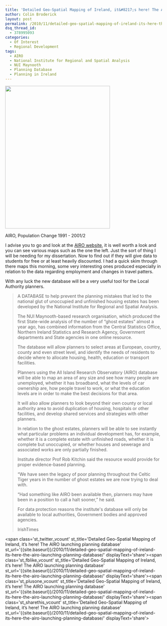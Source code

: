 ```yaml
---
title: 'Detailed Geo-Spatial Mapping of Ireland, it&#8217;s here! The AIRO launching planning database'
author: Colin Broderick
layout: post
permalink: /2010/11/detailed-geo-spatial-mapping-of-ireland-its-here-the-airo-launching-planning-database/
dsq_thread_id:
  - 378995093
categories:
  - Of Interest
  - Regional Development
tags:
  - AIRO
  - National Institute for Regional and Spatial Analysis
  - NUI Maynooth
  - Planning Database
  - Planning in Ireland
---
```

<div id="attachment_1127" class="wp-caption alignleft" style="width: 347px">
  <a href="{{site.baseurl}}/wp-content/uploads/2010/11/PCPopChangeAIRO.jpg"><img class="size-full wp-image-1127" title="PCPopChangeAIRO" src="{{site.baseurl}}/wp-content/uploads/2010/11/PCPopChangeAIRO.jpg" alt="" width="337" height="460" /></a><p class="wp-caption-text">
    AIRO, Population Change 1991 - 2001/2
  </p>
</div>

I advise you to go and look at the [AIRO website][1], it is well worth a look and you can see various maps such as the one the left. Just the sort of thing I will be needing for my dissertation. Now to find out if they will give data to students for free or at least heavily discounted. I had a quick skim through there maps this morning, some very interesting ones produced especially in relation to the data regarding employment and changes in travel patters.

With any luck the new database will be a very useful tool for the Local Authority planners.

> A DATABASE to help prevent the planning mistakes that led to the national glut of unoccupied and unfinished housing estates has been developed by the National Institute for Regional and Spatial Analysis.
> 
> The NUI Maynooth-based research organisation, which produced the first State-wide analysis of the number of “ghost estates” almost a year ago, has combined information from the Central Statistics Office, Northern Ireland Statistics and Research Agency, Government departments and State agencies in one online resource.
> 
> The database will allow planners to select areas at European, country, county and even street level, and identify the needs of residents to decide where to allocate housing, health, education or transport facilities.
> 
> Planners using the All Island Research Observatory (AIRO) database will be able to map an area of any size and see how many people are unemployed, whether it has broadband, what the levels of car ownership are, how people travel to work, or what the education levels are in order to make the best decisions for that area.
> 
> It will also allow planners to look beyond their own county or local authority area to avoid duplication of housing, hospitals or other facilities, and develop shared services and strategies with other planners.
> 
> In relation to the ghost estates, planners will be able to see instantly what particular problems an individual development has, for example, whether it is a complete estate with unfinished roads, whether it is complete but unoccupied, or whether houses and sewerage and associated works are only partially finished.
> 
> Institute director Prof Rob Kitchin said the resource would provide for proper evidence-based planning.
> 
> “We have seen the legacy of poor planning throughout the Celtic Tiger years in the number of ghost estates we are now trying to deal with.
> 
> “Had something like AIRO been available then, planners may have been in a position to call a halt sooner,” he said.
> 
> For data protection reasons the institute's database will only be available to local authorities, Government bodies and approved agencies.
> 
> IrishTimes

<span class='st\_twitter\_vcount' st\_title='Detailed Geo-Spatial Mapping of Ireland, it&#8217;s here! The AIRO launching planning database' st\_url='{{site.baseurl}}/2010/11/detailed-geo-spatial-mapping-of-ireland-its-here-the-airo-launching-planning-database/' displayText='share'></span><span class='st\_fblike\_vcount' st\_title='Detailed Geo-Spatial Mapping of Ireland, it&#8217;s here! The AIRO launching planning database' st\_url='{{site.baseurl}}/2010/11/detailed-geo-spatial-mapping-of-ireland-its-here-the-airo-launching-planning-database/' displayText='share'></span><span class='st\_plusone\_vcount' st\_title='Detailed Geo-Spatial Mapping of Ireland, it&#8217;s here! The AIRO launching planning database' st\_url='{{site.baseurl}}/2010/11/detailed-geo-spatial-mapping-of-ireland-its-here-the-airo-launching-planning-database/' displayText='share'></span><span class='st\_sharethis\_vcount' st\_title='Detailed Geo-Spatial Mapping of Ireland, it&#8217;s here! The AIRO launching planning database' st\_url='{{site.baseurl}}/2010/11/detailed-geo-spatial-mapping-of-ireland-its-here-the-airo-launching-planning-database/' displayText='share'></span>

 [1]: http://www.airo.ie/